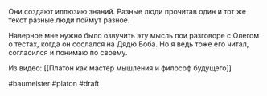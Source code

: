 Они создают иллюзию знаний. Разные люди прочитав один и тот же текст разные люди поймут разное. 

Наверное мне нужно было озвучить эту мысль пои разговоре с Олегом о тестах, когда он сослался на Дядю Боба. Но я ведь тоже его читал, согласился и понимаю по своему. 

Из видео: [[Платон как мастер мышления и философ будущего]] 

#baumeister #platon 
#draft